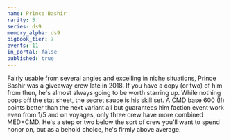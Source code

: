 ```yaml
---
name: Prince Bashir
rarity: 5
series: ds9
memory_alpha: ds9
bigbook_tier: 7
events: 11
in_portal: false
published: true
---
```


Fairly usable from several angles and excelling in niche situations, Prince Bashir was a giveaway crew late in 2018. If you have a copy (or two) of him from then, he's almost always going to be worth starring up. While nothing pops off the stat sheet, the secret sauce is his skill set. A CMD base 600 (!!) points better than the next variant all but guarantees him faction event work even from 1/5 and on voyages, only three crew have more combined MED+CMD. He's a step or two below the sort of crew you'll want to spend honor on, but as a behold choice, he's firmly above average.
